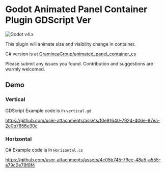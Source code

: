 # Godot Animated Panel Container Plugin GDScript Ver

![Godot v4.x](https://img.shields.io/badge/Godot-v4.x-%23478cbf?logo=godot-engine&logoColor=white&style=flat-square) 

This plugin will animate size and visibility change in container.

C# version is at [GramineaGroup/animated_panel_container_cs](https://github.com/GramineaGroup/animated_panel_container_cs)

Please submit any issues you found. Contribution and suggestions are warmly welcomed.

## Demo
### Vertical
GDScript Example code is in `vertical.gd`


https://github.com/user-attachments/assets/f0e81640-7924-406e-87ea-2e0b7656e30c


### Horizontal
C# Example code is in `Horizontal.cs`


https://github.com/user-attachments/assets/4c05b745-79cc-48a5-a555-a79c0e78f8f4

